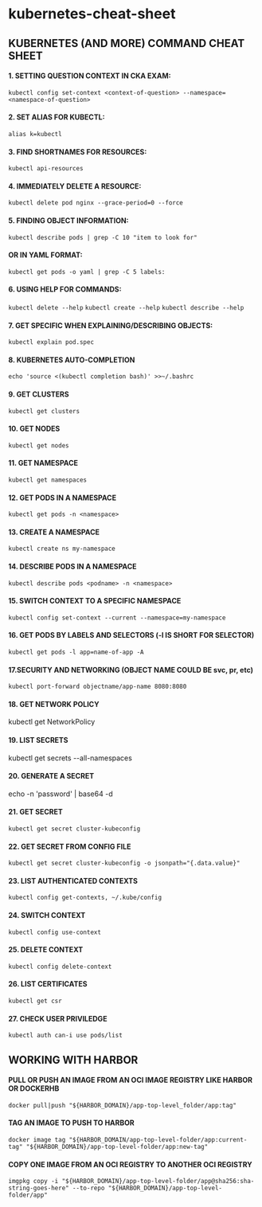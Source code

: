 # kubernetes-cheat-sheet
## KUBERNETES (AND MORE) COMMAND CHEAT SHEET

#### 1. SETTING QUESTION CONTEXT IN CKA EXAM:
`kubectl config set-context <context-of-question> --namespace=<namespace-of-question>`

#### 2. SET ALIAS FOR KUBECTL:
`alias k=kubectl`

#### 3. FIND SHORTNAMES FOR RESOURCES:
`kubectl api-resources`

#### 4. IMMEDIATELY DELETE A RESOURCE:
`kubectl delete pod nginx --grace-period=0 --force`

#### 5. FINDING OBJECT INFORMATION:
`kubectl describe pods | grep -C 10 "item to look for"`

#### OR IN YAML FORMAT:
`kubectl get pods -o yaml | grep -C 5 labels:`

#### 6. USING HELP FOR COMMANDS:
`kubectl delete --help`
`kubectl create --help`
`kubectl describe --help`

#### 7. GET SPECIFIC WHEN EXPLAINING/DESCRIBING OBJECTS:

`kubectl explain pod.spec`
 
#### 8. KUBERNETES AUTO-COMPLETION
`echo 'source <(kubectl completion bash)' >>~/.bashrc`

#### 9. GET CLUSTERS
`kubectl get clusters`

#### 10. GET NODES
`kubectl get nodes`

#### 11. GET NAMESPACE
`kubectl get namespaces`

#### 12. GET PODS IN A NAMESPACE
`kubectl get pods -n <namespace>`

#### 13. CREATE A NAMESPACE
`kubectl create ns my-namespace`

#### 14. DESCRIBE PODS IN A NAMESPACE
`kubectl describe pods <podname> -n <namespace>`

#### 15. SWITCH CONTEXT TO A SPECIFIC NAMESPACE
`kubectl config set-context --current --namespace=my-namespace`

#### 16. GET PODS BY LABELS AND SELECTORS (-l IS SHORT FOR SELECTOR)
`kubectl get pods -l app=name-of-app -A`

#### 17.SECURITY AND NETWORKING (OBJECT NAME COULD BE svc, pr, etc)

`kubectl port-forward objectname/app-name 8080:8080`

#### 18. GET NETWORK POLICY

kubectl get NetworkPolicy

#### 19. LIST SECRETS

kubectl get secrets --all-namespaces

#### 20. GENERATE A SECRET

echo -n 'password' | base64 -d

#### 21. GET SECRET

`kubectl get secret cluster-kubeconfig`

#### 22. GET SECRET FROM CONFIG FILE

`kubectl get secret cluster-kubeconfig -o jsonpath="{.data.value}"`

#### 23. LIST AUTHENTICATED CONTEXTS

`kubectl config get-contexts, ~/.kube/config`

#### 24. SWITCH CONTEXT

`kubectl config use-context`

#### 25. DELETE CONTEXT

`kubectl config delete-context`

#### 26. LIST CERTIFICATES

`kubectl get csr`

#### 27. CHECK USER PRIVILEDGE

`kubectl auth can-i use pods/list`

## WORKING WITH HARBOR

#### PULL OR PUSH AN IMAGE FROM AN OCI IMAGE REGISTRY LIKE HARBOR OR DOCKERHB
`docker pull|push "${HARBOR_DOMAIN}/app-top-level_folder/app:tag"`

#### TAG AN IMAGE TO PUSH TO HARBOR 
`docker image tag "${HARBOR_DOMAIN/app-top-level-folder/app:current-tag" "${HARBOR_DOMAIN}/app-top-level-folder/app:new-tag"`

#### COPY ONE IMAGE FROM AN OCI REGISTRY TO ANOTHER OCI REGISTRY
`imgpkg copy -i "${HARBOR_DOMAIN}/app-top-level-folder/app@sha256:sha-string-goes-here" --to-repo "${HARBOR_DOMAIN}/app-top-level-folder/app"`

